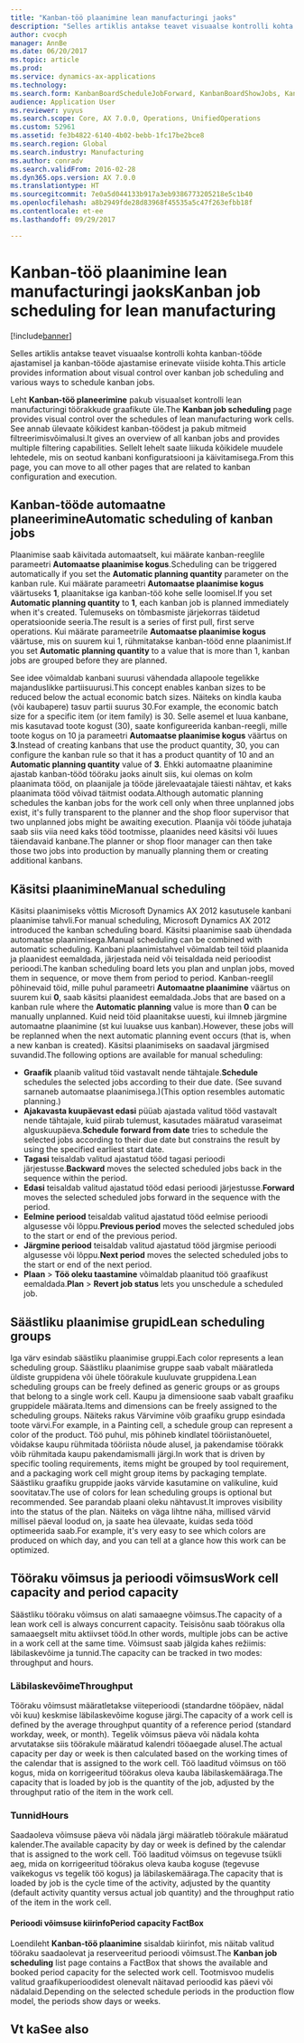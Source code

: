 ```yaml
---
title: "Kanban-töö plaanimine lean manufacturingi jaoks"
description: "Selles artiklis antakse teavet visuaalse kontrolli kohta kanban-tööde ajastamisel ja kanban-tööde ajastamise erinevate viiside kohta."
author: cvocph
manager: AnnBe
ms.date: 06/20/2017
ms.topic: article
ms.prod: 
ms.service: dynamics-ax-applications
ms.technology: 
ms.search.form: KanbanBoardScheduleJobForward, KanbanBoardShowJobs, KanbanJobSchedulingListPage
audience: Application User
ms.reviewer: yuyus
ms.search.scope: Core, AX 7.0.0, Operations, UnifiedOperations
ms.custom: 52961
ms.assetid: fe3b4822-6140-4b02-bebb-1fc17be2bce8
ms.search.region: Global
ms.search.industry: Manufacturing
ms.author: conradv
ms.search.validFrom: 2016-02-28
ms.dyn365.ops.version: AX 7.0.0
ms.translationtype: HT
ms.sourcegitcommit: 7e0a5d044133b917a3eb9386773205218e5c1b40
ms.openlocfilehash: a8b2949fde28d83968f45535a5c47f263efbb18f
ms.contentlocale: et-ee
ms.lasthandoff: 09/29/2017

---
```


# <a name="kanban-job-scheduling-for-lean-manufacturing"></a><span data-ttu-id="1b813-103">Kanban-töö plaanimine lean manufacturingi jaoks</span><span class="sxs-lookup"><span data-stu-id="1b813-103">Kanban job scheduling for lean manufacturing</span></span>

[!include[banner](../includes/banner.md)]


<span data-ttu-id="1b813-104">Selles artiklis antakse teavet visuaalse kontrolli kohta kanban-tööde ajastamisel ja kanban-tööde ajastamise erinevate viiside kohta.</span><span class="sxs-lookup"><span data-stu-id="1b813-104">This article provides information about visual control over kanban job scheduling and various ways to schedule kanban jobs.</span></span>  

<span data-ttu-id="1b813-105">Leht **Kanban-töö planeerimine** pakub visuaalset kontrolli lean manufacturingi töörakkude graafikute üle.</span><span class="sxs-lookup"><span data-stu-id="1b813-105">The **Kanban job scheduling** page provides visual control over the schedules of lean manufacturing work cells.</span></span> <span data-ttu-id="1b813-106">See annab ülevaate kõikidest kanban-töödest ja pakub mitmeid filtreerimisvõimalusi.</span><span class="sxs-lookup"><span data-stu-id="1b813-106">It gives an overview of all kanban jobs and provides multiple filtering capabilities.</span></span> <span data-ttu-id="1b813-107">Sellelt lehelt saate liikuda kõikidele muudele lehtedele, mis on seotud kanbani konfiguratsiooni ja käivitamisega.</span><span class="sxs-lookup"><span data-stu-id="1b813-107">From this page, you can move to all other pages that are related to kanban configuration and execution.</span></span>

## <a name="automatic-scheduling-of-kanban-jobs"></a><span data-ttu-id="1b813-108">Kanban-tööde automaatne planeerimine</span><span class="sxs-lookup"><span data-stu-id="1b813-108">Automatic scheduling of kanban jobs</span></span>
<span data-ttu-id="1b813-109">Plaanimise saab käivitada automaatselt, kui määrate kanban-reeglile parameetri **Automaatse plaanimise kogus**.</span><span class="sxs-lookup"><span data-stu-id="1b813-109">Scheduling can be triggered automatically if you set the **Automatic planning quantity** parameter on the kanban rule.</span></span> <span data-ttu-id="1b813-110">Kui määrate parameetri **Automaatse plaanimise kogus** väärtuseks **1**, plaanitakse iga kanban-töö kohe selle loomisel.</span><span class="sxs-lookup"><span data-stu-id="1b813-110">If you set **Automatic planning quantity** to **1**, each kanban job is planned immediately when it's created.</span></span> <span data-ttu-id="1b813-111">Tulemuseks on tõmbasmiste järjekorras täidetud operatsioonide seeria.</span><span class="sxs-lookup"><span data-stu-id="1b813-111">The result is a series of first pull, first serve operations.</span></span> <span data-ttu-id="1b813-112">Kui määrate parameetrile **Automaatse plaanimise kogus** väärtuse, mis on suurem kui 1, rühmitatakse kanban-tööd enne plaanimist.</span><span class="sxs-lookup"><span data-stu-id="1b813-112">If you set **Automatic planning quantity** to a value that is more than 1, kanban jobs are grouped before they are planned.</span></span> 

<span data-ttu-id="1b813-113">See idee võimaldab kanbani suurusi vähendada allapoole tegelikke majanduslikke partiisuurusi.</span><span class="sxs-lookup"><span data-stu-id="1b813-113">This concept enables kanban sizes to be reduced below the actual economic batch sizes.</span></span> <span data-ttu-id="1b813-114">Näiteks on kindla kauba (või kaubapere) tasuv partii suurus 30.</span><span class="sxs-lookup"><span data-stu-id="1b813-114">For example, the economic batch size for a specific item (or item family) is 30.</span></span> <span data-ttu-id="1b813-115">Selle asemel et luua kanbane, mis kasutavad toote kogust (30), saate konfigureerida kanban-reegli, mille toote kogus on 10 ja parameetri **Automaatse plaanimise kogus** väärtus on **3**.</span><span class="sxs-lookup"><span data-stu-id="1b813-115">Instead of creating kanbans that use the product quantity, 30, you can configure the kanban rule so that it has a product quantity of 10 and an **Automatic planning quantity** value of **3**.</span></span> <span data-ttu-id="1b813-116">Ehkki automaatne plaanimine ajastab kanban-tööd tööraku jaoks ainult siis, kui olemas on kolm plaanimata tööd, on plaanijale ja tööde järelevaatajale täiesti nähtav, et kaks plaanimata tööd võivad täitmist oodata.</span><span class="sxs-lookup"><span data-stu-id="1b813-116">Although automatic planning schedules the kanban jobs for the work cell only when three unplanned jobs exist, it's fully transparent to the planner and the shop floor supervisor that two unplanned jobs might be awaiting execution.</span></span> <span data-ttu-id="1b813-117">Plaanija või tööde juhataja saab siis viia need kaks tööd tootmisse, plaanides need käsitsi või luues täiendavaid kanbane.</span><span class="sxs-lookup"><span data-stu-id="1b813-117">The planner or shop floor manager can then take those two jobs into production by manually planning them or creating additional kanbans.</span></span>

## <a name="manual-scheduling"></a><span data-ttu-id="1b813-118">Käsitsi plaanimine</span><span class="sxs-lookup"><span data-stu-id="1b813-118">Manual scheduling</span></span>
<span data-ttu-id="1b813-119">Käsitsi plaanimiseks võttis Microsoft Dynamics AX 2012 kasutusele kanbani plaanimise tahvli.</span><span class="sxs-lookup"><span data-stu-id="1b813-119">For manual scheduling, Microsoft Dynamics AX 2012 introduced the kanban scheduling board.</span></span> <span data-ttu-id="1b813-120">Käsitsi plaanimise saab ühendada automaatse plaanimisega.</span><span class="sxs-lookup"><span data-stu-id="1b813-120">Manual scheduling can be combined with automatic scheduling.</span></span> <span data-ttu-id="1b813-121">Kanbani plaanimistahvel võimaldab teil töid plaanida ja plaanidest eemaldada, järjestada neid või teisaldada neid perioodist perioodi.</span><span class="sxs-lookup"><span data-stu-id="1b813-121">The kanban scheduling board lets you plan and unplan jobs, moved them in sequence, or move them from period to period.</span></span> <span data-ttu-id="1b813-122">Kanban-reeglil põhinevaid töid, mille puhul parameetri **Automaatne plaanimine** väärtus on suurem kui **0**, saab käsitsi plaanidest eemaldada.</span><span class="sxs-lookup"><span data-stu-id="1b813-122">Jobs that are based on a kanban rule where the **Automatic planning** value is more than **0** can be manually unplanned.</span></span> <span data-ttu-id="1b813-123">Kuid neid töid plaanitakse uuesti, kui ilmneb järgmine automaatne plaanimine (st kui luuakse uus kanban).</span><span class="sxs-lookup"><span data-stu-id="1b813-123">However, these jobs will be replanned when the next automatic planning event occurs (that is, when a new kanban is created).</span></span> <span data-ttu-id="1b813-124">Käsitsi plaanimiseks on saadaval järgmised suvandid.</span><span class="sxs-lookup"><span data-stu-id="1b813-124">The following options are available for manual scheduling:</span></span>

-   <span data-ttu-id="1b813-125">**Graafik** plaanib valitud töid vastavalt nende tähtajale.</span><span class="sxs-lookup"><span data-stu-id="1b813-125">**Schedule** schedules the selected jobs according to their due date.</span></span> <span data-ttu-id="1b813-126">(See suvand sarnaneb automaatse plaanimisega.)</span><span class="sxs-lookup"><span data-stu-id="1b813-126">(This option resembles automatic planning.)</span></span>
-   <span data-ttu-id="1b813-127">**Ajakavasta kuupäevast edasi** püüab ajastada valitud tööd vastavalt nende tähtajale, kuid piirab tulemust, kasutades määratud varaseimat alguskuupäeva.</span><span class="sxs-lookup"><span data-stu-id="1b813-127">**Schedule forward from date** tries to schedule the selected jobs according to their due date but constrains the result by using the specified earliest start date.</span></span>
-   <span data-ttu-id="1b813-128">**Tagasi** teisaldab valitud ajastatud tööd tagasi perioodi järjestusse.</span><span class="sxs-lookup"><span data-stu-id="1b813-128">**Backward** moves the selected scheduled jobs back in the sequence within the period.</span></span>
-   <span data-ttu-id="1b813-129">**Edasi** teisaldab valitud ajastatud tööd edasi perioodi järjestusse.</span><span class="sxs-lookup"><span data-stu-id="1b813-129">**Forward** moves the selected scheduled jobs forward in the sequence with the period.</span></span>
-   <span data-ttu-id="1b813-130">**Eelmine periood** teisaldab valitud ajastatud tööd eelmise perioodi algusesse või lõppu.</span><span class="sxs-lookup"><span data-stu-id="1b813-130">**Previous period** moves the selected scheduled jobs to the start or end of the previous period.</span></span>
-   <span data-ttu-id="1b813-131">**Järgmine periood** teisaldab valitud ajastatud tööd järgmise perioodi algusesse või lõppu.</span><span class="sxs-lookup"><span data-stu-id="1b813-131">**Next period** moves the selected scheduled jobs to the start or end of the next period.</span></span>
-   <span data-ttu-id="1b813-132">**Plaan** &gt; **Töö oleku taastamine** võimaldab plaanitud töö graafikust eemaldada.</span><span class="sxs-lookup"><span data-stu-id="1b813-132">**Plan** &gt; **Revert job status** lets you unschedule a scheduled job.</span></span>

## <a name="lean-scheduling-groups"></a><span data-ttu-id="1b813-133">Säästliku plaanimise grupid</span><span class="sxs-lookup"><span data-stu-id="1b813-133">Lean scheduling groups</span></span>
<span data-ttu-id="1b813-134">Iga värv esindab säästliku plaanimise gruppi.</span><span class="sxs-lookup"><span data-stu-id="1b813-134">Each color represents a lean scheduling group.</span></span> <span data-ttu-id="1b813-135">Säästliku plaanimise gruppe saab vabalt määratleda üldiste gruppidena või ühele töörakule kuuluvate gruppidena.</span><span class="sxs-lookup"><span data-stu-id="1b813-135">Lean scheduling groups can be freely defined as generic groups or as groups that belong to a single work cell.</span></span> <span data-ttu-id="1b813-136">Kaupu ja dimensioone saab vabalt graafiku gruppidele määrata.</span><span class="sxs-lookup"><span data-stu-id="1b813-136">Items and dimensions can be freely assigned to the scheduling groups.</span></span> <span data-ttu-id="1b813-137">Näiteks rakus Värvimine võib graafiku grupp esindada toote värvi.</span><span class="sxs-lookup"><span data-stu-id="1b813-137">For example, in a Painting cell, a schedule group can represent a color of the product.</span></span> <span data-ttu-id="1b813-138">Töö puhul, mis põhineb kindlatel tööriistanõuetel, võidakse kaupu rühmitada tööriista nõude alusel, ja pakendamise töörakk võib rühmitada kaupu pakendamismalli järgi.</span><span class="sxs-lookup"><span data-stu-id="1b813-138">In work that is driven by specific tooling requirements, items might be grouped by tool requirement, and a packaging work cell might group items by packaging template.</span></span> <span data-ttu-id="1b813-139">Säästliku graafiku gruppide jaoks värvide kasutamine on valikuline, kuid soovitatav.</span><span class="sxs-lookup"><span data-stu-id="1b813-139">The use of colors for lean scheduling groups is optional but recommended.</span></span> <span data-ttu-id="1b813-140">See parandab plaani oleku nähtavust.</span><span class="sxs-lookup"><span data-stu-id="1b813-140">It improves visibility into the status of the plan.</span></span> <span data-ttu-id="1b813-141">Näiteks on väga lihtne näha, millised värvid millisel päeval loodud on, ja saate hea ülevaate, kuidas seda tööd optimeerida saab.</span><span class="sxs-lookup"><span data-stu-id="1b813-141">For example, it's very easy to see which colors are produced on which day, and you can tell at a glance how this work can be optimized.</span></span>

## <a name="work-cell-capacity-and-period-capacity"></a><span data-ttu-id="1b813-142">Tööraku võimsus ja perioodi võimsus</span><span class="sxs-lookup"><span data-stu-id="1b813-142">Work cell capacity and period capacity</span></span>
<span data-ttu-id="1b813-143">Säästliku tööraku võimsus on alati samaaegne võimsus.</span><span class="sxs-lookup"><span data-stu-id="1b813-143">The capacity of a lean work cell is always concurrent capacity.</span></span> <span data-ttu-id="1b813-144">Teisisõnu saab töörakus olla samaaegselt mitu aktiivset tööd.</span><span class="sxs-lookup"><span data-stu-id="1b813-144">In other words, multiple jobs can be active in a work cell at the same time.</span></span> <span data-ttu-id="1b813-145">Võimsust saab jälgida kahes režiimis: läbilaskevõime ja tunnid.</span><span class="sxs-lookup"><span data-stu-id="1b813-145">The capacity can be tracked in two modes: throughput and hours.</span></span>

### <a name="throughput"></a><span data-ttu-id="1b813-146">Läbilaskevõime</span><span class="sxs-lookup"><span data-stu-id="1b813-146">Throughput</span></span>

<span data-ttu-id="1b813-147">Tööraku võimsust määratletakse viiteperioodi (standardne tööpäev, nädal või kuu) keskmise läbilaskevõime koguse järgi.</span><span class="sxs-lookup"><span data-stu-id="1b813-147">The capacity of a work cell is defined by the average throughput quantity of a reference period (standard workday, week, or month).</span></span> <span data-ttu-id="1b813-148">Tegelik võimsus päeva või nädala kohta arvutatakse siis töörakule määratud kalendri tööaegade alusel.</span><span class="sxs-lookup"><span data-stu-id="1b813-148">The actual capacity per day or week is then calculated based on the working times of the calendar that is assigned to the work cell.</span></span> <span data-ttu-id="1b813-149">Töö laaditud võimsus on töö kogus, mida on korrigeeritud töörakus oleva kauba läbilaskemääraga.</span><span class="sxs-lookup"><span data-stu-id="1b813-149">The capacity that is loaded by job is the quantity of the job, adjusted by the throughput ratio of the item in the work cell.</span></span>

### <a name="hours"></a><span data-ttu-id="1b813-150">Tunnid</span><span class="sxs-lookup"><span data-stu-id="1b813-150">Hours</span></span>

<span data-ttu-id="1b813-151">Saadaoleva võimsuse päeva või nädala järgi määratleb töörakule määratud kalender.</span><span class="sxs-lookup"><span data-stu-id="1b813-151">The available capacity by day or week is defined by the calendar that is assigned to the work cell.</span></span> <span data-ttu-id="1b813-152">Töö laaditud võimsus on tegevuse tsükli aeg, mida on korrigeeritud töörakus oleva kauba koguse (tegevuse vaikekogus vs tegelik töö kogus) ja läbilaskemääraga.</span><span class="sxs-lookup"><span data-stu-id="1b813-152">The capacity that is loaded by job is the cycle time of the activity, adjusted by the quantity (default activity quantity versus actual job quantity) and the throughput ratio of the item in the work cell.</span></span>

#### <a name="period-capacity-factbox"></a><span data-ttu-id="1b813-153">Perioodi võimsuse kiirinfo</span><span class="sxs-lookup"><span data-stu-id="1b813-153">Period capacity FactBox</span></span>

<span data-ttu-id="1b813-154">Loendileht **Kanban-töö plaanimine** sisaldab kiirinfot, mis näitab valitud tööraku saadaolevat ja reserveeritud perioodi võimsust.</span><span class="sxs-lookup"><span data-stu-id="1b813-154">The **Kanban job scheduling** list page contains a FactBox that shows the available and booked period capacity for the selected work cell.</span></span> <span data-ttu-id="1b813-155">Tootmisvoo mudelis valitud graafikuperioodidest olenevalt näitavad perioodid kas päevi või nädalaid.</span><span class="sxs-lookup"><span data-stu-id="1b813-155">Depending on the selected schedule periods in the production flow model, the periods show days or weeks.</span></span>

<a name="see-also"></a><span data-ttu-id="1b813-156">Vt ka</span><span class="sxs-lookup"><span data-stu-id="1b813-156">See also</span></span>
--------




